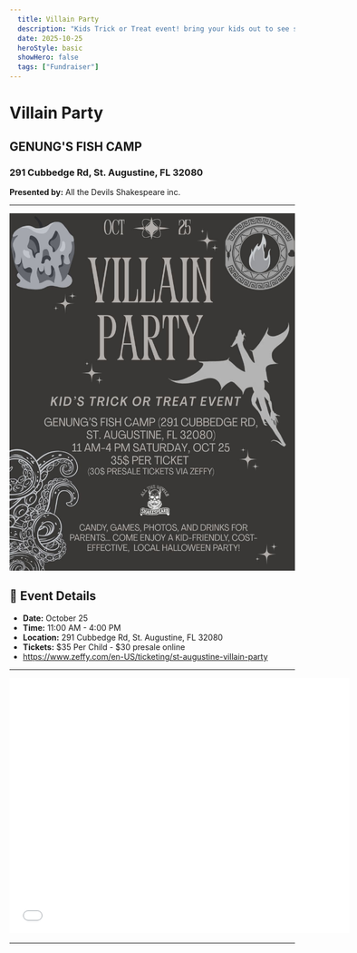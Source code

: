 ```yaml
---
  title: Villain Party
  description: "Kids Trick or Treat event! bring your kids out to see some of their favorite villains from iconic movies"
  date: 2025-10-25
  heroStyle: basic
  showHero: false
  tags: ["Fundraiser"]
---
```


# Villain Party

## GENUNG'S FISH CAMP

### 291 Cubbedge Rd, St. Augustine, FL 32080

**Presented by:** All the Devils Shakespeare inc. 

---

![Graphic](Feature.jpg)

## 📅 Event Details
- **Date:** October 25
- **Time:** 11:00 AM - 4:00 PM
- **Location:** 291 Cubbedge Rd, St. Augustine, FL 32080
- **Tickets:** $35 Per Child - $30 presale online
- https://www.zeffy.com/en-US/ticketing/st-augustine-villain-party

---

<iframe src="[https://www.google.com/maps/place/Genungs+Fish+Camp+Live+Bait+%26+Tackle%2FKayak+Rentals/@29.7675971,
-81.2586067,17z/data=!3m1!4b1!4m6!3m5!1s0x88e69bfced5e7e99:0xa125ac8e2fff4319!8m2!3d29.7675925!4d-81.2560318!16s%2Fg%2F1tgqk75m?entry=ttu&g_ep=EgoyMDI1MTAwNC4wIKXMDSoASAFQAw%3D%3D]"width="600" height="450" style="border:0;" allowfullscreen="" loading="lazy" referrerpolicy="no-referrer-when-downgrade"></iframe>

---


